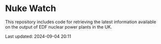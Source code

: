 # Nuke Watch

This repository includes code for retrieving the latest information available on the output of EDF nuclear power plants in the UK.

Last updated: 2024-09-04 20:11